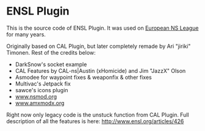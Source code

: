 ENSL Plugin
===========

This is the source code of ENSL Plugin. It was used on [European NS League](http://www.ensl.org) for many years.

Originally based on CAL Plugin, but later completely remade by Ari "jiriki" Timonen. Rest of the credits below:

 + DarkSnow's socket example
 + CAL Features by CAL-ns|Austin (xHomicide) and Jim "JazzX" Olson
 + Asmodee for waypoint fixes & weaponfix & other fixes
 + Multivac's Jetpack fix
 + sawce's icons plugin
 + www.nsmod.org
 + www.amxmodx.org

Right now only legacy code is the unstuck function from CAL Plugin. Full description of all the features is here:
http://www.ensl.org/articles/426